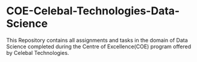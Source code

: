 # COE-Celebal-Technologies-Data-Science

This Repository contains all assignments and tasks in the domain of Data Science completed during the Centre of Excellence(COE) program offered by Celebal Technologies.